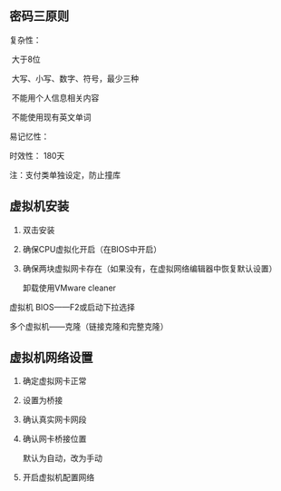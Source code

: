 ## 密码三原则

复杂性：

​	大于8位

​	大写、小写、数字、符号，最少三种

​	不能用个人信息相关内容

​	不能使用现有英文单词

易记忆性：

时效性： 180天

注：支付类单独设定，防止撞库

## 虚拟机安装

1.  双击安装

2.  确保CPU虚拟化开启（在BIOS中开启）

3.  确保两块虚拟网卡存在（如果没有，在虚拟网络编辑器中恢复默认设置）

    卸载使用VMware cleaner 

虚拟机 BIOS——F2或启动下拉选择

多个虚拟机——克隆（链接克隆和完整克隆）

## 虚拟机网络设置

1.  确定虚拟网卡正常

2.  设置为桥接

3.  确认真实网卡网段

4.  确认网卡桥接位置

    默认为自动，改为手动

5.  开启虚拟机配置网络

